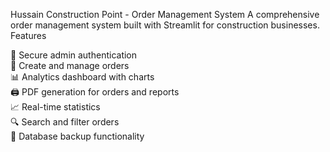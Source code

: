 Hussain Construction Point - Order Management System
A comprehensive order management system built with Streamlit for construction businesses.
Features

🔐 Secure admin authentication <br/>
📝 Create and manage orders <br/>
📊 Analytics dashboard with charts <br/>
🖨️ PDF generation for orders and reports <br/>
📈 Real-time statistics <br/>
🔍 Search and filter orders <br/>
💾 Database backup functionality <br/>